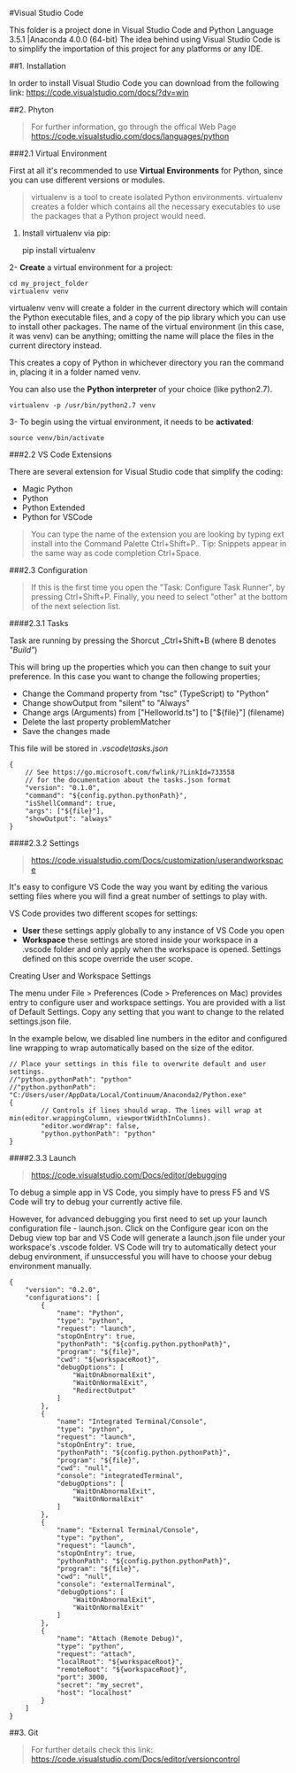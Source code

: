 #Visual Studio Code

This folder is a project done in Visual Studio Code and Python Language 3.5.1 |Anaconda 4.0.0 (64-bit)
The idea behind using Visual Studio Code is to simplify the importation of this project for any platforms or any IDE.

##1. Installation

In order to install Visual Studio Code you can download from the following link: https://code.visualstudio.com/docs/?dv=win

##2. Phyton

> For further information, go through the offical Web Page
> 	https://code.visualstudio.com/docs/languages/python

###2.1 Virtual Environment

First at all it's recommended to use **Virtual Environments** for Python, since you can use different versions or modules.

>virtualenv is a tool to create isolated Python environments. virtualenv creates a folder which contains all the necessary executables to use the packages that a Python project would need.

1. Install virtualenv via pip:

	pip install virtualenv

2- **Create** a virtual environment for a project:

	cd my_project_folder
	virtualenv venv

 virtualenv venv will create a folder in the current directory which will contain the Python executable files, and a copy of the pip library which you can use to install other packages. The name of the virtual environment (in this case, it was venv) can be anything; omitting the name will place the files in the current directory instead.

 This creates a copy of Python in whichever directory you ran the command in, placing it in a folder named venv.

 You can also use the **Python interpreter** of your choice (like python2.7).

	virtualenv -p /usr/bin/python2.7 venv

3- To begin using the virtual environment, it needs to be **activated**:

	source venv/bin/activate


###2.2 VS Code Extensions

There are several extension for Visual Studio code that simplify the coding:

- Magic Python
- Python
- Python Extended
- Python for VSCode

> You can type the name of the extension you are looking by typing ext install into the Command Palette Ctrl+Shift+P..
> Tip: Snippets appear in the same way as code completion Ctrl+Space.

###2.3 Configuration

> If this is the first time you open the "Task: Configure Task Runner", by pressing Ctrl+Shift+P.
> Finally, you need to select "other" at the bottom of the next selection list.


####2.3.1 Tasks

Task are running by pressing the Shorcut _Ctrl+Shift+B (where B denotes *"Build"*)

This will bring up the properties which you can then change to suit your preference. In this case you want to change the following properties;

- Change the Command property from "tsc" (TypeScript) to "Python"
- Change showOutput from "silent" to "Always"
- Change args (Arguments) from ["Helloworld.ts"] to ["${file}"] (filename)
- Delete the last property problemMatcher
- Save the changes made

This file will be stored in _.vscode\tasks.json_

	{
		// See https://go.microsoft.com/fwlink/?LinkId=733558
		// for the documentation about the tasks.json format
		"version": "0.1.0",
		"command": "${config.python.pythonPath}",
		"isShellCommand": true,
		"args": ["${file}"],
		"showOutput": "always"
	}

####2.3.2 Settings

> https://code.visualstudio.com/Docs/customization/userandworkspace

It's easy to configure VS Code the way you want by editing the various setting files where you will find a great number of settings to play with.

VS Code provides two different scopes for settings:

- **User** these settings apply globally to any instance of VS Code you open
- **Workspace** these settings are stored inside your workspace in a .vscode folder and only apply when the workspace is opened. Settings defined on this scope override the user scope.

Creating User and Workspace Settings

The menu under File > Preferences (Code > Preferences on Mac) provides entry to configure user and workspace settings. You are provided with a list of Default Settings. Copy any setting that you want to change to the related settings.json file.

In the example below, we disabled line numbers in the editor and configured line wrapping to wrap automatically based on the size of the editor.

	// Place your settings in this file to overwrite default and user settings.
	//"python.pythonPath": "python"
	//"python.pythonPath": "C:/Users/user/AppData/Local/Continuum/Anaconda2/Python.exe"
	{
			// Controls if lines should wrap. The lines will wrap at min(editor.wrappingColumn, viewportWidthInColumns).
			"editor.wordWrap": false,
			"python.pythonPath": "python"
	}

####2.3.3 Launch

> https://code.visualstudio.com/Docs/editor/debugging

To debug a simple app in VS Code, you simply have to press F5 and VS Code will try to debug your currently active file.

However, for advanced debugging you first need to set up your launch configuration file - launch.json. Click on the Configure gear icon on the Debug view top bar and VS Code will generate a launch.json file under your workspace's .vscode folder. VS Code will try to automatically detect your debug environment, if unsuccessful you will have to choose your debug environment manually.

	{
		"version": "0.2.0",
		"configurations": [
			{
				"name": "Python",
				"type": "python",
				"request": "launch",
				"stopOnEntry": true,
				"pythonPath": "${config.python.pythonPath}",
				"program": "${file}",
				"cwd": "${workspaceRoot}",
				"debugOptions": [
					"WaitOnAbnormalExit",
					"WaitOnNormalExit",
					"RedirectOutput"
				]
			},
			{
				"name": "Integrated Terminal/Console",
				"type": "python",
				"request": "launch",
				"stopOnEntry": true,
				"pythonPath": "${config.python.pythonPath}",
				"program": "${file}",
				"cwd": "null",
				"console": "integratedTerminal",
				"debugOptions": [
					"WaitOnAbnormalExit",
					"WaitOnNormalExit"
				]
			},
			{
				"name": "External Terminal/Console",
				"type": "python",
				"request": "launch",
				"stopOnEntry": true,
				"pythonPath": "${config.python.pythonPath}",
				"program": "${file}",
				"cwd": "null",
				"console": "externalTerminal",
				"debugOptions": [
					"WaitOnAbnormalExit",
					"WaitOnNormalExit"
				]
			},
			{
				"name": "Attach (Remote Debug)",
				"type": "python",
				"request": "attach",
				"localRoot": "${workspaceRoot}",
				"remoteRoot": "${workspaceRoot}",
				"port": 3000,
				"secret": "my_secret",
				"host": "localhost"
			}
		]
	}


##3. Git

> For further details check this link: https://code.visualstudio.com/Docs/editor/versioncontrol





